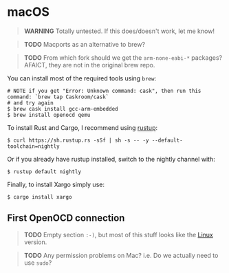 # macOS

> **WARNING** Totally untested. If this does/doesn't work, let me know!

> **TODO** Macports as an alternative to brew?

> **TODO** From which fork should we get the `arm-none-eabi-*` packages? AFAICT, they are not in the
> original brew repo.

You can install most of the required tools using `brew`:

```
# NOTE if you get "Error: Unknown command: cask", then run this command: `brew tap Caskroom/cask`
# and try again
$ brew cask install gcc-arm-embedded
$ brew install openocd qemu
```

To install Rust and Cargo, I recommend using [rustup]:

[rustup]: https://www.rustup.rs/

```
$ curl https://sh.rustup.rs -sSf | sh -s -- -y --default-toolchain=nightly
```

Or if you already have rustup installed, switch to the nightly channel with:

```
$ rustup default nightly
```

Finally, to install Xargo simply use:

```
$ cargo install xargo
```

## First OpenOCD connection

> **TODO** Empty section `:-)`, but most of this stuff looks like the [Linux] version.

[Linux]: /linux.html#First%20OpenOCD%20connection

> **TODO** Any permission problems on Mac? i.e. Do we actually need to use `sudo`?
